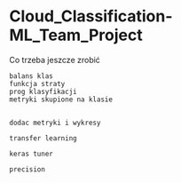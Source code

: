 # Cloud_Classification-ML_Team_Project

Co trzeba jeszcze zrobić


    balans klas
    funkcja straty
    prog klasyfikacji
    metryki skupione na klasie 


    dodac metryki i wykresy

    transfer learning

    keras tuner
    
    precision
